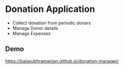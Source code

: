 # Donation Application

- Collect donation from periodic donars
- Manage Donor details
- Manage Expenses

## Demo

https://balasubhramanian.github.io/donation-manager/
